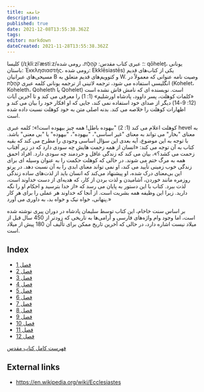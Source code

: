 ```yaml
---
title: جامعه
description: 
published: true
date: 2021-12-08T13:55:38.362Z
tags: 
editor: markdown
dateCreated: 2021-11-28T13:55:38.362Z
---
```


کلیسا (/ɪˌkliːziˈæstiːz/؛ عبری کتاب مقدس: קֹהֶלֶת، رومی شده: qōheleṯ، یونانی باستان: Ἐκκλησιαστής، رومی شده: Ekklēsiastēs) یکی از کتاب‌های قدیم مسیحی‌های عبرانیان B و کتوویم‌های قدیم متعلق به W. وصیت نامه عنوانی که معمولاً در انگلیسی استفاده می شود، ترجمه لاتینی از ترجمه یونانی کلمه عبری קֹהֶלֶת (Kohelet، Koheleth، Qoheleth یا Qohelet) است. نویسنده ای که نامش فاش نشده است «کلمات کوهلت، پسر داوود، پادشاه اورشلیم» (1: 1) را معرفی می کند و تا آخرین آیات (12: 9-14) دیگر از صدای خود استفاده نمی کند، جایی که او افکار خود را بیان می کند و اظهارات کوهلت را خلاصه می کند. بدنه اصلی متن به خود کوهلت نسبت داده شده است.

کوهلت اعلام می کند (1: 2) "بیهوده باطل! همه چیز بیهوده است!»؛ کلمه عبری hevel به معنای "بخار" می تواند به معنای "غیر اساسی"، "بیهوده"، "بیهوده" یا "بی معنی" باشد. با توجه به این موضوع، آیه بعدی این سؤال اساسی وجودی را مطرح می کند که بقیه کتاب به آن توجه می کند: «انسان از همه زحمت هایش چه سودی دارد که در زیر آفتاب زحمت می کشد؟»، بیان می کند که زندگی عاقل و خردمند چه سودی دارد. افراد احمق همه به مرگ ختم می شوند. در حالی که کوهلت حکمت را به عنوان وسیله ای برای زندگی خوب زمینی تأیید می کند، او نمی تواند معنای ابدی را به آن نسبت دهد. در پرتو این بی‌معنای درک شده، او پیشنهاد می‌کند که انسان باید از لذت‌های ساده زندگی روزمره مانند خوردن، آشامیدن و لذت بردن از کار، که هدیه‌ای از دست خداوند است، لذت ببرد. کتاب با این دستور به پایان می رسد که «از خدا بترسید و احکام او را نگه دارید. زیرا این وظیفه همه بشریت است. از آنجا که خداوند هر عملی را برای هر کار پنهانی، خواه نیک و خواه بد، به داوری می آورد.»

بر اساس سنت خاخام، این کتاب توسط سلیمان پادشاه در دوران پیری نوشته شده است، اما وجود وام واژه‌های فارسی و آرامی‌ها به تاریخی که زودتر از 450 سال قبل از میلاد نیست اشاره دارد، در حالی که آخرین تاریخ ممکن برای تألیف آن 180 پیش از میلاد است. 

## Index

- [فصل 1](/fa/Bible/Ecclesiastes/1)
- [فصل 2](/fa/Bible/Ecclesiastes/2)
- [فصل 3](/fa/Bible/Ecclesiastes/3)
- [فصل 4](/fa/Bible/Ecclesiastes/4)
- [فصل 5](/fa/Bible/Ecclesiastes/5)
- [فصل 6](/fa/Bible/Ecclesiastes/6)
- [فصل 7](/fa/Bible/Ecclesiastes/7)
- [فصل 8](/fa/Bible/Ecclesiastes/8)
- [فصل 9](/fa/Bible/Ecclesiastes/9)
- [فصل 10](/fa/Bible/Ecclesiastes/10)
- [فصل 11](/fa/Bible/Ecclesiastes/11)
- [فصل 12](/fa/Bible/Ecclesiastes/12)



[فهرست کامل کتاب مقدس](/fa/index/bible)


## External links

- https://en.wikipedia.org/wiki/Ecclesiastes
